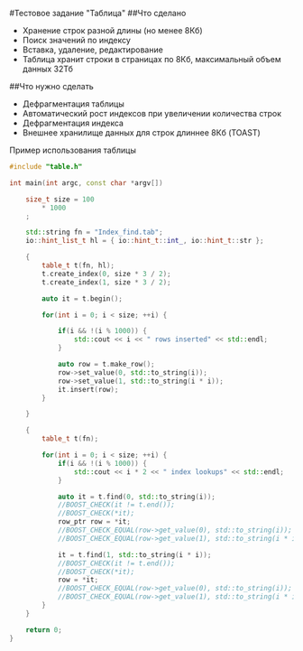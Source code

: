 #Тестовое задание "Таблица"
##Что сделано
* Хранение строк разной длины (но менее 8Кб)
* Поиск значений по индексу
* Вставка, удаление, редактирование
* Таблица хранит строки в страницах по 8Кб, максимальный объем данных 32Тб

##Что нужно сделать
* Дефрагментация таблицы
* Автоматический рост индексов при увеличении количества строк
* Дефрагментация индекса
* Внешнее хранилище данных для строк длиннее 8Кб (TOAST)

Пример использования таблицы

```c++
#include "table.h"

int main(int argc, const char *argv[])

    size_t size = 100 
        * 1000
    ;

    std::string fn = "Index_find.tab";
    io::hint_list_t hl = { io::hint_t::int_, io::hint_t::str };

    {
        table_t t(fn, hl);
        t.create_index(0, size * 3 / 2);
        t.create_index(1, size * 3 / 2);

        auto it = t.begin();

        for(int i = 0; i < size; ++i) {

            if(i && !(i % 1000)) {
                std::cout << i << " rows inserted" << std::endl;
            }

            auto row = t.make_row();
            row->set_value(0, std::to_string(i));
            row->set_value(1, std::to_string(i * i));
            it.insert(row);
        }

    }

    {
        table_t t(fn);

        for(int i = 0; i < size; ++i) {
            if(i && !(i % 1000)) {
                std::cout << i * 2 << " index lookups" << std::endl;
            }

            auto it = t.find(0, std::to_string(i));
            //BOOST_CHECK(it != t.end());
            //BOOST_CHECK(*it);
            row_ptr row = *it;
            //BOOST_CHECK_EQUAL(row->get_value(0), std::to_string(i));
            //BOOST_CHECK_EQUAL(row->get_value(1), std::to_string(i * i));

            it = t.find(1, std::to_string(i * i));
            //BOOST_CHECK(it != t.end());
            //BOOST_CHECK(*it);
            row = *it;
            //BOOST_CHECK_EQUAL(row->get_value(0), std::to_string(i));
            //BOOST_CHECK_EQUAL(row->get_value(1), std::to_string(i * i));
        }
    }

    return 0;
}
```
